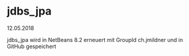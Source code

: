 # jdbs_jpa

12.05.2018

jdbs_jpa wird in NetBeans 8.2 erneuert 
mit GroupId ch.jmildner
und in GitHub gespeichert 

